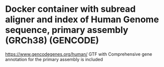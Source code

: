 # Docker container with subread aligner and index of Human Genome sequence, primary assembly (GRCh38) (GENCODE)
https://www.gencodegenes.org/human/
GTF with Comprehensive gene annotation for the primary assembly is included
